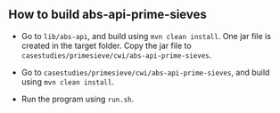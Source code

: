 ## How to build abs-api-prime-sieves

* Go to `lib/abs-api`, and build using `mvn clean install`. One jar file is
created in the target folder. Copy the jar file to
`casestudies/primesieve/cwi/abs-api-prime-sieves`.

* Go to `casestudies/primesieve/cwi/abs-api-prime-sieves`, and build using `mvn
clean install`.

* Run the program using `run.sh`.
